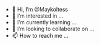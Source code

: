 - 👋 Hi, I’m @Maykoltess
- 👀 I’m interested in ...
- 🌱 I’m currently learning ...
- 💞️ I’m looking to collaborate on ...
- 📫 How to reach me ...

<!---
Maykoltess/Maykoltess is a ✨ special ✨ repository because its `README.md` (this file) appears on your GitHub profile.
You can click the Preview link to take a look at your changes.
--->

